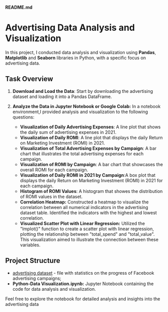 **README.md**

# Advertising Data Analysis and Visualization

In this project, I conducted data analysis and visualization using  **Pandas**, **Matplotlib** and **Seaborn** libraries in Python, with a specific focus on advertising data.

## Task Overview

1. **Download and Load the Data**: Start by downloading the advertising dataset and loading it into a Pandas DataFrame.

2. **Analyze the Data in Jupyter Notebook or Google Colab:** In a notebook environment,I provided analysis and visualization to the following questions:

    - **Visualization of Daily Advertising Expenses**: A line plot that shows the daily sum of advertising expenses in 2021.
    - **Visualization of Daily ROMI**: A line plot that displays the daily Return on Marketing Investment (ROMI) in 2021.
    - **Visualization of Total Advertising Expenses by Campaign**: A bar chart that illustrates the total advertising expenses for each campaign.
    - **Visualization of ROMI by Campaign**: A bar chart that showcases the overall ROMI for each campaign.
    - **Visualization of Daily ROMI in 2021 by Campaign**:A box plot that displays the daily Return on Marketing Investment (ROMI) in 2021 for each campaign.
    - **Histogram of ROMI Values**: A histogram that showes the distribution of ROMI values in the dataset.
    - **Correlation Heatmap:** Constructed a heatmap to visualize the correlation between all numerical indicators in the advertising dataset table. Identified the indicators with the highest and lowest correlation. 
    - **Visualized Scatter Plot with Linear Regression:** Utilized the "lmplot()" function to create a scatter plot with linear regression, plotting the relationship between "total_spend" and "total_value". This visualization aimed to illustrate the connection between these variables.

   

## Project Structure
- [advertising dataset](https://drive.google.com/file/d/10jUkFWz8cHRoZUrVuPF7Wmcb9MxedtHw/view) - file with statistics on the progress of Facebook advertising campaigns;
- **Python-Data Visualization.ipynb:** Jupyter Notebook containing the code for data analysis and visualization.



Feel free to explore the notebook for detailed analysis and insights into the advertising data

